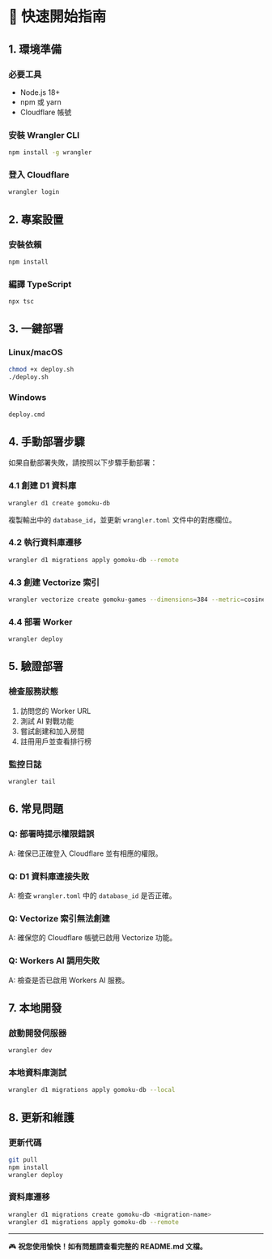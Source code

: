 # 🚀 快速開始指南

## 1. 環境準備

### 必要工具
- Node.js 18+ 
- npm 或 yarn
- Cloudflare 帳號

### 安裝 Wrangler CLI
```bash
npm install -g wrangler
```

### 登入 Cloudflare
```bash
wrangler login
```

## 2. 專案設置

### 安裝依賴
```bash
npm install
```

### 編譯 TypeScript
```bash
npx tsc
```

## 3. 一鍵部署

### Linux/macOS
```bash
chmod +x deploy.sh
./deploy.sh
```

### Windows
```cmd
deploy.cmd
```

## 4. 手動部署步驟

如果自動部署失敗，請按照以下步驟手動部署：

### 4.1 創建 D1 資料庫
```bash
wrangler d1 create gomoku-db
```

複製輸出中的 `database_id`，並更新 `wrangler.toml` 文件中的對應欄位。

### 4.2 執行資料庫遷移
```bash
wrangler d1 migrations apply gomoku-db --remote
```

### 4.3 創建 Vectorize 索引
```bash
wrangler vectorize create gomoku-games --dimensions=384 --metric=cosine
```

### 4.4 部署 Worker
```bash
wrangler deploy
```

## 5. 驗證部署

### 檢查服務狀態
1. 訪問您的 Worker URL
2. 測試 AI 對戰功能
3. 嘗試創建和加入房間
4. 註冊用戶並查看排行榜

### 監控日誌
```bash
wrangler tail
```

## 6. 常見問題

### Q: 部署時提示權限錯誤
A: 確保已正確登入 Cloudflare 並有相應的權限。

### Q: D1 資料庫連接失敗
A: 檢查 `wrangler.toml` 中的 `database_id` 是否正確。

### Q: Vectorize 索引無法創建
A: 確保您的 Cloudflare 帳號已啟用 Vectorize 功能。

### Q: Workers AI 調用失敗
A: 檢查是否已啟用 Workers AI 服務。

## 7. 本地開發

### 啟動開發伺服器
```bash
wrangler dev
```

### 本地資料庫測試
```bash
wrangler d1 migrations apply gomoku-db --local
```

## 8. 更新和維護

### 更新代碼
```bash
git pull
npm install
wrangler deploy
```

### 資料庫遷移
```bash
wrangler d1 migrations create gomoku-db <migration-name>
wrangler d1 migrations apply gomoku-db --remote
```

---

🎮 **祝您使用愉快！如有問題請查看完整的 README.md 文檔。**
